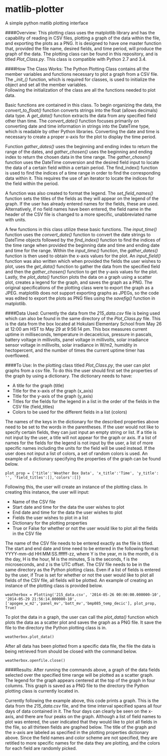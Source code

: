 matlib-plotter
==============

A simple python matlib plotting interface

####Overview:
This plotting class uses the matplotlib library and has the capability of reading in CSV files, plotting a graph of the data
within the file, and exporting the plots as a PNG.  It is designed to have one master function that, provided the file name,
desired fields, and time period, will produce the graph of the data.  The plotting class can be found in this repository, and
is titled *Plot_Class.py*.  This class is compatible with Python 2.7 and 3.4.


####How The Class Works:
The Python Plotting Class contains all the member variables and functions necessary to plot a graph from a CSV file.  The 
*\__init\__()* function, which is required for classes, is used to initialize the object and set all the member variables.  
Following the initialization of the class are all the functions needed to plot data.

Basic functions are contained in this class.  To begin organizing the data, the *convert_to_float()* function converts strings
into the float (allows decimals) data type.  A *get_data()* function extracts the data from any specified field other than
time.  The *convert_date()* function focuses primarily on converting date and time information in strings into the DateTime
type, which is readable by other Python libraries.  Converting the date and time is necessary to create a proper x-axis for 
the plot to display the time period.

Function *gather_dates()* uses the beginning and ending index to return the range of the dates, and *gather_chosen()* uses the
beginning and ending index to return the chosen data in the time range.  The *gather_chosen()* function uses the DateTime
conversion and the desired field input to locate the data of a certain field within a certain period.  The find_index()
function is used to find the indices of a time range in order to find the corresponding data within it.  This requires the use
of an iterator to locate the indices for the field within the period.

A function was also created to format the legend.  The *set_field_names()* function sets the titles of the fields as they will
appear on the legend of the graph.  If the user has already entered names for the fields, these are used.  Alternatively, if 
no field names have been entered, the field name in the header of the CSV file is changed to a more specific, unabbreviated 
name with units.

A few functions in this class utilize these basic functions.  The *input_time()* function uses the *convert_date()* function to
convert the date strings to DateTime objects followed by the *find_index()* function to find the indices of the time range when
provided the beginning date and time and ending date and time for the range.  Within the *input_time()* function, the
*gather_dates()* function is then used to obtain the x-axis values for the plot.  An *input_field()* function was also written
which when provided the fields the user wishes to plot, uses the *get_data()* function to gather the data from the specified
field and then the *gather_chosen()* function to get the y-axis values for the plot.  Lastly, the *plot_data()* function plots
the data on a graph using a scatter plot, creates a legend for the graph, and saves the graph as a PNG.  The original
specifications of the plotting class were to export the graph as a JPEG.  matplotlib does not support exporting graphs as JPEGs,
so the code was edited to export the plots as PNG files using the *savefig()* function in matplotlib.

####Data Used:
Currently the data from the *215_data.csv* file is being used which can also be found in the same directory of the
*Plot_Class.py* file.  This is the data from the box located at Hokulani Elementary School from May 26 at 12:00 am HST to May 29
at 9:56:14 pm.  This box measures current uptime in milliseconds, temperature in decacelcius, pressure in pascals, battery
voltage in millivolts, panel voltage in millivolts, solar irradiance sensor voltage in millivolts, solar irradiance in W/m2,
humidity in hectopercent, and the number of times the current uptime timer has overflowed.


####To Use:
In the plotting class titled *Plot_Class.py*, the user can plot graphs from a csv file.  To do this the user should first set the
properties of the graph by using a dictionary.  The dictionary needs to have:
* A title for the graph (title)
* Title for the x-axis of the graph (x_axis)
* Title for the y-axis of the graph (y_axis)
* Titles for the fields for the legend in a list in the order of the fields in the CSV file (field_titles)
* Colors to be used for the different fields in a list (colors)

The names of the keys in the dictionary for the described properties above need to be set to the words in the parentheses.  If
the user would not like to specify certain fields, they can just input an empty string or list.  If a title is not input by the
user, a title will not appear for the graph or axis.  If a list of names for the fields for the legend is not input by the user,
a list of more specific names including the units for the field will be used instead.  If the user does not input a list of
colors, a set of random colors is used.  An example of a dictionary specifying the properties of the graph can be found below.

	plot_prop = {'title':'Weather Box Data', 'x_title':'Time', 'y_title': '', 'field_titles':[],'colors':[]}

Following this, the user will create an instance of the plotting class.  In creating this instance, the user will input:
* Name of the CSV file
* Start date and time for the data the user wishes to plot
* End date and time for the data the user wishes to plot
* Fields the user wishes to plot in a list
* Dictionary for the plotting properties
* True or False for whether or not the user would like to plot all the fields in the CSV file

The name of the CSV file needs to be entered exactly as the file is titled.  The start and end date and time need to be entered
in the following format: YYYY-mm-dd HH:MM:SS.ffffff-zz, where Y is the year, m is the month, d is the day, H is the hour, M is
the minutes, S is the seconds, f is the microseconds, and z is the UTC offset.  The CSV file needs to be in the same directory
as the Python plotting class.  Even if a list of fields is entered by the user, if True is set for whether or not the user
would like to plot all fields of the CSV file, all fields will be plotted.  An example of creating an instance of the plotting
class is provided below.

	weatherbox = Plotting('215_data.csv', '2014-05-26 00:00:00.000000-10', '2014-05-29 21:56:14.000000-10', ['apogee_w_m2','panel_mv','batt_mv','bmp085_temp_decic'], plot_prop, True)

To plot the data in a graph, the user can call the *plot_data()* function which plots the data as a scatter plot and saves the
graph as a PNG file.  It save the file to the directory the Python plotting class is in.

	weatherbox.plot_data()

After all data has been plotted from a specific data file, the file the data is being retrieved from should be closed with the
command below.

	weatherbox.openfile.close()


####Results:
After running the commands above, a graph of the data fields selected over the specified time range will be plotted as a scatter
graph.  The legend for the graph appears centered at the top of the graph in four columns.  This graph is saved as a PNG file to
the directory the Python plotting class is currently located in.

Currently following the example above, this code prints a graph.  This is the data from the *215_data.csv* file, and the time
interval specified spans all four days of data contained in it.  The four days can clearly be seen on the x-axis, and there are
four peaks on the graph.  Although a list of field names to plot was entered, the user indicated that they would like to plot
all fields in the file, so all thirteen fields are graphed below.  The title of the graph and the x-axis are labeled as
specified in the plotting properties dictionary above.  Since the field names and color scheme are not specified, they are
retitled to more specific names for the data they are plotting, and the colors for each field are randomly picked.
